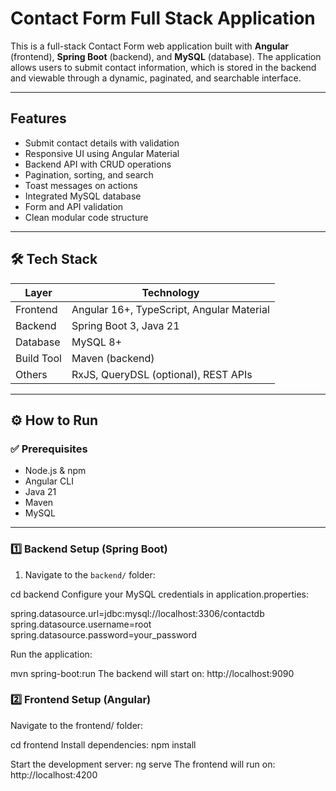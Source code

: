 #  Contact Form Full Stack Application

This is a full-stack Contact Form web application built with **Angular** (frontend), **Spring Boot** (backend), and **MySQL** (database). The application allows users to submit contact information, which is stored in the backend and viewable through a dynamic, paginated, and searchable interface.

---

##  Features

- Submit contact details with validation
- Responsive UI using Angular Material
- Backend API with CRUD operations
- Pagination, sorting, and search
- Toast messages on actions
- Integrated MySQL database
- Form and API validation
- Clean modular code structure

---

## 🛠 Tech Stack

| Layer       | Technology               |
|-------------|--------------------------|
| Frontend    | Angular 16+, TypeScript, Angular Material |
| Backend     | Spring Boot 3, Java 21   |
| Database    | MySQL 8+                 |
| Build Tool  | Maven (backend)          |
| Others      | RxJS, QueryDSL (optional), REST APIs |

---

## ⚙️ How to Run

### ✅ Prerequisites

- Node.js & npm
- Angular CLI
- Java 21
- Maven
- MySQL

---

### 1️⃣ Backend Setup (Spring Boot)

1. Navigate to the `backend/` folder:

cd backend
Configure your MySQL credentials in application.properties:

spring.datasource.url=jdbc:mysql://localhost:3306/contactdb
spring.datasource.username=root
spring.datasource.password=your_password

Run the application:

mvn spring-boot:run
The backend will start on: http://localhost:9090

### 2️⃣ Frontend Setup (Angular)
Navigate to the frontend/ folder:

cd frontend
Install dependencies:
npm install

Start the development server:
ng serve
The frontend will run on: http://localhost:4200
